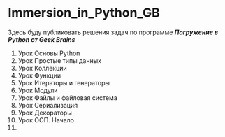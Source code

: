 # Immersion_in_Python_GB
Здесь буду публиковать решения задач по программе ***Погружение в Python от Geek Brains***


1. Урок Основы Python
2. Урок Простые типы данных
3. Урок Коллекции
4. Урок Функции
5. Урок Итераторы и генераторы
6. Урок Модули
7. Урок Файлы и файловая система
8. Урок Сериализация
9. Урок Декораторы
10. Урок ООП. Начало
11. 

